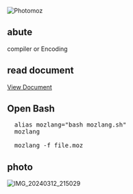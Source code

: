 ![Photomoz](https://github.com/Mr-Banana-2045/MOZ-Lang/assets/109140672/c140b651-4a55-44a1-a0b8-0463d6a258a7)
## abute
compiler or Encoding
## read document
<a href="https://mr-banana-2045.github.io/MozLang.html">View Document</a>
## Open Bash
<pre>
  alias mozlang="bash mozlang.sh"
  mozlang
  
  mozlang -f file.moz
</pre>
## photo
![IMG_20240312_215029](https://github.com/Mr-Banana-2045/MOZ-Lang/assets/109140672/0943deb3-c26a-4c79-86eb-d661643bf51e)

